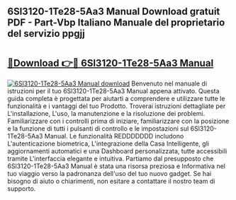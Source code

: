 ## 6Sl3120-1Te28-5Aa3 Manual Download gratuit PDF - Part-Vbp Italiano Manuale del proprietario del servizio ppgjj

# <h2><a href="http://dfd8qbu.blite.top/?on=6Sl3120-1Te28-5Aa3+Manual">🔗Download 👉🔴 6Sl3120-1Te28-5Aa3 Manual</a></h2>

[![6Sl3120-1Te28-5Aa3 Manual download](https://i.imgur.com/lujVjoI.png)](http://dfd8qbu.blite.top/?on=6Sl3120-1Te28-5Aa3+Manual)
Benvenuto nel manuale di istruzioni per il tuo 6Sl3120-1Te28-5Aa3 Manual appena attivato. Questa guida completa è progettata per aiutarti a comprendere e utilizzare tutte le funzionalità e i vantaggi del tuo Prodotto. Troverai istruzioni dettagliate per L'installazione, L'uso, la manutenzione e la risoluzione dei problemi. Familiarizzare con i controlli prima di iniziare, familiarizzare con la posizione e la funzione di tutti i pulsanti di controllo e le impostazioni sul 6Sl3120-1Te28-5Aa3 Manual. Le funzionalità REDDDDDDD includono L'autenticazione biometrica, L'integrazione della Casa Intelligente, gli aggiornamenti automatici e una Dashboard personalizzata, tutte accessibili tramite L'interfaccia elegante e intuitiva. Partiamo dal presupposto che 6Sl3120-1Te28-5Aa3 Manual è stata una risorsa preziosa e Informativa nel tuo viaggio verso la padronanza dell'uso del tuo nuovo gadget. Se hai bisogno di aiuto o chiarimenti, non esitare a contattare il nostro team di supporto.
